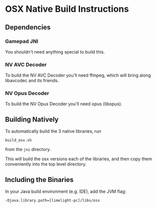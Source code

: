 # OSX Native Build Instructions

## Dependencies

### Gamepad JNI

You shouldn't need anything special to build this.

### NV AVC Decoder

To build the NV AVC Decoder you'll need ffmpeg, which will bring along libavcodec and its friends.

### NV Opus Decoder

To build the NV Opus Decoder you'll need opus (libopus). 

## Building Natively

To automatically build the 3 native libraries, run 

    build_osx.sh

from the `jni` directory.

This will build the osx versions each of the libraries, and then copy them conveniently into the top level directory. 

## Including the Binaries

In your Java build environment (e.g. IDE), add the JVM flag:

    -Djava.library.path=[limelight-pc]/libs/osx


